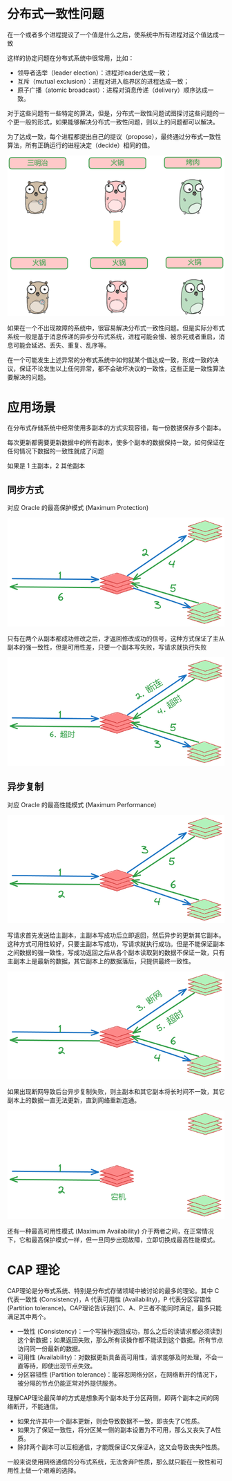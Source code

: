 # 分布式一致性问题

在一个或者多个进程提议了一个值是什么之后，使系统中所有进程对这个值达成一致

这样的协定问题在分布式系统中很常用，比如：

- 领导者选举（leader election）：进程对leader达成一致；
- 互斥（mutual exclusion）：进程对进入临界区的进程达成一致；
- 原子广播（atomic broadcast）：进程对消息传递（delivery）顺序达成一致。

对于这些问题有一些特定的算法，但是，分布式一致性问题试图探讨这些问题的一个更一般的形式，如果能够解决分布式一致性问题，则以上的问题都可以解决。

为了达成一致，每个进程都提出自己的提议（propose），最终通过分布式一致性算法，所有正确运行的进程决定（decide）相同的值。

<img src="./../img/image-20240211210917228.png" alt="image-20240211210917228" style="zoom:67%;" />

如果在一个不出现故障的系统中，很容易解决分布式一致性问题。但是实际分布式系统一般是基于消息传递的异步分布式系统，进程可能会慢、被杀死或者重启，消息可能会延迟、丢失、重复、乱序等。

在一个可能发生上述异常的分布式系统中如何就某个值达成一致，形成一致的决议，保证不论发生以上任何异常，都不会破坏决议的一致性，这些正是一致性算法要解决的问题。

# 应用场景

在分布式存储系统中经常使用多副本的方式实现容错，每一份数据保存多个副本。

每次更新都需要更新数据中的所有副本，使多个副本的数据保持一致，如何保证在任何情况下数据的一致性就成了问题

如果是 1 主副本，2 其他副本

## 同步方式

对应 Oracle 的最高保护模式 (Maximum Protection)

![image-20240211213652166](./../img/image-20240211213652166.png)

只有在两个从副本都成功修改之后，才返回修改成功的信号，这种方式保证了主从副本的强一致性，但是可用性差，只要一个副本写失败，写请求就执行失败

![image-20240211214122690](./../img/image-20240211214122690.png)

## 异步复制

对应 Oracle 的最高性能模式 (Maximum Performance)

![image-20240211220904162](./../img/image-20240211220904162.png)

写请求首先发送给主副本，主副本写成功后立即返回，然后异步的更新其它副本。这种方式可用性较好，只要主副本写成功，写请求就执行成功。但是不能保证副本之间数据的强一致性，写成功返回之后从各个副本读取到的数据不保证一致，只有主副本上是最新的数据，其它副本上的数据落后，只提供最终一致性。

![image-20240211221035501](./../img/image-20240211221035501.png)

如果出现断网导致后台异步复制失败，则主副本和其它副本将长时间不一致，其它副本上的数据一直无法更新，直到网络重新连通。

![image-20240211221132821](./../img/image-20240211221132821.png)

还有一种最高可用性模式 (Maximum Availability) 介于两者之间，在正常情况下，它和最高保护模式一样，但一旦同步出现故障，立即切换成最高性能模式。

# CAP 理论

CAP理论是分布式系统、特别是分布式存储领域中被讨论的最多的理论。其中 C 代表一致性 (Consistency)，A 代表可用性 (Availability)，P 代表分区容错性 (Partition tolerance)。CAP理论告诉我们C、A、P三者不能同时满足，最多只能满足其中两个。

- 一致性 (Consistency)：一个写操作返回成功，那么之后的读请求都必须读到这个新数据；如果返回失败，那么所有读操作都不能读到这个数据。所有节点访问同一份最新的数据。
- 可用性 (Availability)：对数据更新具备高可用性，请求能够及时处理，不会一直等待，即使出现节点失效。
- 分区容错性 (Partition tolerance)：能容忍网络分区，在网络断开的情况下，被分隔的节点仍能正常对外提供服务。

理解CAP理论最简单的方式是想象两个副本处于分区两侧，即两个副本之间的网络断开，不能通信。

- 如果允许其中一个副本更新，则会导致数据不一致，即丧失了C性质。
- 如果为了保证一致性，将分区某一侧的副本设置为不可用，那么又丧失了A性质。
- 除非两个副本可以互相通信，才能既保证C又保证A，这又会导致丧失P性质。

一般来说使用网络通信的分布式系统，无法舍弃P性质，那么就只能在一致性和可用性上做一个艰难的选择。